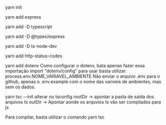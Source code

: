 yarn init

yarn add express

yarn add -D typescript

yarn add -D @types/express

yarn add -D ts-node-dev

yarn add http-status-codes

yarn add dotenv
Como configurar o dotenv, bata apenas fazer essa importação import "dotenv/config"
para usar basta utilizar: process.env.NOME_VARIAVEL_AMBIENTE
Não enviar o arquivo .env para o github, apenas o .env.example com o nome das variveis de ambientes, mas sem os dados.

yarn tsc --init
alterar no tsconfig
rootDir -> apontar a pasta de saída dos arquivos ts
outDir -> Apontar aonde os arquvios ts vão ser compilados para js

Para compilar, basta utilizar o comando yarn tsc